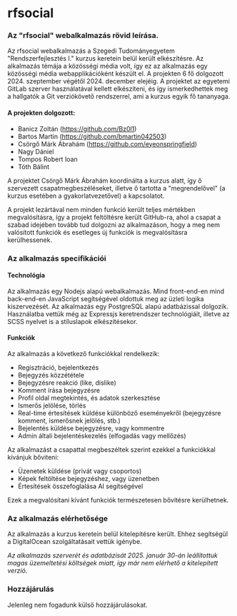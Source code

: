# rfsocial

### Az "rfsocial" webalkalmazás rövid leírása.

Az rfsocial webalkalmazás a Szegedi Tudományegyetem "Rendszerfejlesztés I." kurzus keretein belül került elkészítésre. Az alkalmazás témája a közösségi média volt, így ez az alkalmazás egy közösségi média webapplikációként készült el. A projekten 6 fő dolgozott 2024. szeptember végétől 2024. december elejéig. A projektet az egyetemi GitLab szerver használatával kellett elkészíteni, és így ismerkedhettek meg a hallgatók a Git verziókövető rendszerrel, ami a kurzus egyik fő tananyaga. 

#### A projekten dolgozott:
 - Banicz Zoltán (https://github.com/Bz0l1)
 - Bartos Martin (https://github.com/bmartin042503)
 - Csörgő Márk Ábrahám (https://github.com/eyeonspringfield)
 - Nagy Dániel
 - Tompos Robert Ioan
 - Tóth Bálint

A projektet Csörgő Márk Ábrahám koordinálta a kurzus alatt, így ő szervezett csapatmegbeszéléseket, illetve ő tartotta a "megrendelővel" (a kurzus esetében a gyakorlatvezetővel) a kapcsolatot.

A projekt lezártával nem minden funkció került teljes mértékben megvalósításra, így a projekt feltöltésre került GitHub-ra, ahol a csapat a szabad idejében tovább tud dolgozni az alkalmazáson, hogy a meg nem valósított funkciók és esetleges új funkciók is megvalósításra kerülhessenek.

### Az alkalmazás specifikációi

#### Technológia

Az alkalmazás egy Nodejs alapú webalkalmazás. Mind front-end-en mind back-end-en JavaScript segítségével oldottuk meg az üzleti logika kiszervezését. Az alkalmazás egy PostgreSQL alapú adatbázissal dolgozik. Használatba vettük még az Expressjs keretrendszer technológiáit, illetve az SCSS nyelvet is a stíluslapok elkészítésekor.

#### Funkciók

Az alkalmazás a következő funkciókkal rendelkezik:
- Regisztráció, bejelentkezés
- Bejegyzés közzététele
- Bejegyzésre reakció (like, dislike)
- Komment írása bejegyzésre
- Profil oldal megtekintés, és adatok szerkesztése
- Ismerős jelölése, törlés
- Real-time értesítések küldése különböző eseményekről (bejegyzésre komment, ismerősnek jelölés, stb.)
- Bejelentés küldése bejegyzésre, vagy kommentre
- Admin általi bejelentéskezelés (elfogadás vagy mellőzés)

Az alkalmazást a csapattal megbeszéltek szerint ezekkel a funkciókkal kívánjuk bőviteni:
- Üzenetek küldése (privát vagy csoportos)
- Képek feltöltése bejegyzéshez, vagy üzenetben
- Értesítések összefoglalása AI segítségével

Ezek a megvalósítani kívánt funkciók természetesen bővítésre kerülhetnek.

### Az alkalmazás elérhetősége

Az alkalmazás a kurzus keretein belül kitelepítésre került. Ehhez segítségül a DigitalOcean szolgáltatásait vettük igénybe.

*Az alkalmazás szerverét és adatbázisát 2025. január 30-án leállítottuk magas üzemeltetési költségek miatt, így már nem elérhető a kitelepített verzió.*

### Hozzájárulás

Jelenleg nem fogadunk külső hozzájárulásokat.
